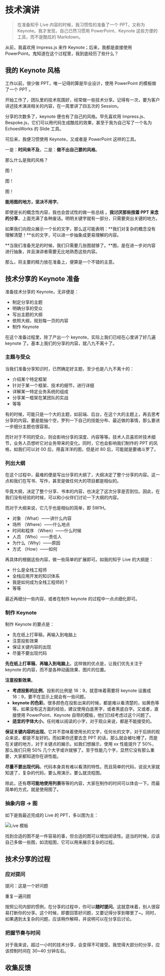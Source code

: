 技术演讲
===


> 在准备知乎 Live 内容的时候，我习惯性的准备了一个 PPT，又称为 Keynote。我才发现，自己已然习惯用 PowerPoint、Keynote 这些方便的工具，而不是酷炫的 Markdown。

从前，我喜欢用 Impress.js 来作 Keynote；后来，我都是直接使用 PowerPoint。鬼知道在这个过程里，我到底经历了些什么？

我的 Keynote 风格
---

工作以前，很少做 PPT，唯一记得的算是毕业设计，使用 PowerPoint 的模板做了一个 PPT 。

开始工作了，团队里的技术氛围好，经常做一些技术分享。记得有一次，要为客户讲述技术演进相关的内容，在一周里讲了四五次的 Session。

分享的次数多了，keynote 便也有了自己的风格。早先喜欢用 Impress.js、Bespoke.js，它们可以用代码生成酷炫的效果，甚至于我为自己写了一个名为 EchoesWorks 的 Slide 工具。

可后来，我便习惯使用 Keynote，又或者是 PowerPoint 这样的工具。

一是：**时间来不及**，二是：**做不出自己要的风格**。

那么什么是我的风格？

图！

图！

图！

**能用图的地方，坚决不用字**。

即使是长的概念性内容，我也会尝试性的做一些总结 。**我讨厌那些按着 PPT 来念的分享**，上面充满了各种废话。明明关键字就有一部分，只需要突出关键的地方。

如果我们向观众展示一个长的文字，那么这可能表明：**我们对复杂的概念没有理解清楚！**长的文字，可以进一步抽象成更易理解的内容。

**当我们准备充足的时候，我们只需要几张图就够了。**图，是在进一步对内容进行抽象，并且演讲者需要无比地熟悉这些内容。

那么，将主要的精力放在准备上，便算是一个不错的主意。

技术分享的 Keynote 准备
---

准备技术分享的 Keynote，无非便是：

 - 制定分享的主题
 - 明确分享的受众
 - 写出主题的大纲
 - 依照大纲，规划每一页的内容
 - 制作 Keynote

在这个准备过程里，除了产出一个 keynote，实际上我们已经在心里讲了好几遍 keynote 了。基本上我们的分享的内容，就八九不离十了。

### 主题与受众

当我们准备分享知识时，已然确定好主题，至少也是八九不离十的：

 - 介绍某个特定框架
 - 针对于某一个框架、技术的细节，进行详细
 - 详解某一特定业务系统的组成
 - 分享某一框架在某团队的实战
 - 等等

有的时候，可能只是一个大的主题，如前端、后台，在这个大的主题上，再去思考分享的内容。要是能抽个空，罗列一下自己的技能分布、最近做的事情，那么要进一步细分主题也很容易。

而针对于不同的受众，则会影响分享的深度、内容等等。技术人员喜欢听技术细节，业务人员想听它对业务带来的变化。同时，它也会影响我们制作的 PPT 的风格，如我们可以对 00 后，用喜洋洋的图，但是对 80 后，可能就是要魂斗罗了。

### 列出大纲 

在这个过程中，最难的便是写出分享的大纲了，大纲决定了整个分享的内容。这一点和我们在写书、写作，甚至是做任何大的项目都是相似的。

毕竟大纲，决定了整个分享、书本的内容，也决定了这次分享是否到位。因此，在我们没有经验的时候，可以和小伙伴们讨论一下大纲的内容。

而对于大纲来说，它几乎也是相似的简单，即 5W1H。
 
  - 对象 （What）——讲什么内容
  - 场所 （Where）——什么地点
  - 时间和程序 （When）——什么时候
  - 人员 （Who）——责任人
  - 为什么（Why）——原因
  - 方式 （How）——如何

再具体的根据这些内容，做一些简单的扩展即可。如我的知乎 Live 的大纲是：

 - 什么是全栈工程师
 - 全栈应用开发的知识体系
 - 我是如何成为全栈工程师的？
 - 等等

最近再细分一些内容，或者在制作 keynote 的过程中一点点细化即可。

### 制作 Keynote

制作 Keynote 的要点是：

 - 先在纸上打草稿，再输入到电脑上
 - 注意投影效果
 - 保证关键内容的出现
 - 尽量不要出现代码
 
**先在纸上打草稿**，**再输入到电脑上**。这样做的优点是，让我们优先关注于 keynote 的内容，而不是各种动画效果、图片的位置。

**注意投影效果**。

 - **考虑投影的比例**。投影的比例是 16：9，就意味着需要将 keynote 设置成 16：9，要不在显示上就会有一些问题。
 - **keynote 的色彩**。很多颜色在投影出来的时候，都是难以看清楚的，如黄色等等。如果没有这方面的经验，建议使用白底黑字，或者黑底白字。又或者，直接使用 PowerPoint、Keynote 自带的模板，他们已经考虑过这个问题了。
 - **适宜的字体大小**。任何难以阅读的小字，对于观众来说，都是不能接受的。

**保证关键内容的出现**。它并不意味着使用长的文字，任何长的文字，对于后排的观众来说，都是不友好的。而如果你还要去念 PPT 的话，那么就会被吐槽了。而是在关键的地方，对于关键点的展示。如我们想展示，使用 xx 性能提升了 50%，那么我们只用 50% 几个大字或许就够了。至于性能几个字，显然它没有那么重要，大家都知道你在讲性能。

**尽量不要出现代码**。代码本身具有难以看清的特性。而且简单的代码，说说大家就知道了，复杂的代码，要么用演示，要么就流程图。

除此，还有**尽可能地使用列表**等等的内容，大家在制作的时间可以体会一下。而最简单的方式，就是使用图了。

### 抽象内容 -> 图

如下是我最近完成的 Live 的 PPT，多以图为主：

![Live 模板](live-examples.png)

找到合适的图不是一件容易的事，但合适的图可以增加阅读性。适当的时候，应该自己多做一些图，如流程图，它可以用来展示复杂的过程。

技术分享的过程
---

### 应对提问


提问：这是一个好问题

重复一遍问题

按照公司内部的惯例，在分享的过程中，你可以**随时提问**。这就意味着，别人很容易打断你的分享。这个时候，即要回答好问题，又要记得分享到哪里了~。同时，如果遇到太复杂的问题，应该稍作解释，并说明可以在分享后讨论。

### 把握节奏与时间

对于我来说，超过一小时的技术分享，会变得不可接受。我觉得大部分的分享，应该控制时间在 30~40 分钟左右。

收集反馈
--

